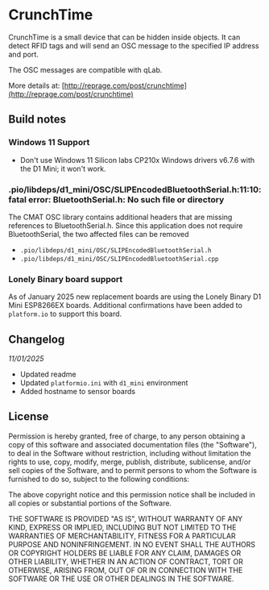 # CrunchTime

CrunchTime is a small device that can be hidden inside objects. It can detect
RFID tags and will send an OSC message to the specified IP address and port.

The OSC messages are compatible with qLab.

More details at: [http://reprage.com/post/crunchtime](http://reprage.com/post/crunchtime)

## Build notes

### Windows 11 Support

- Don't use Windows 11 Silicon labs CP210x Windows drivers v6.7.6 with the D1 Mini; it won't work.

### .pio/libdeps/d1_mini/OSC/SLIPEncodedBluetoothSerial.h:11:10: fatal error: BluetoothSerial.h: No such file or directory

The CMAT OSC library contains additional headers that are missing references to BluetoothSerial.h. 
Since this application does not require BluetoothSerial, the two affected files can be removed
- `.pio/libdeps/d1_mini/OSC/SLIPEncodedBluetoothSerial.h`
- `.pio/libdeps/d1_mini/OSC/SLIPEncodedBluetoothSerial.cpp`

### Lonely Binary board support

As of January 2025 new replacement boards are using the Lonely Binary D1 Mini ESP8266EX boards. Additional confirmations have been added to `platform.io` to support this board.


## Changelog

_11/01/2025_

- Updated readme
- Updated `platformio.ini` with `d1_mini` environment
- Added hostname to sensor boards


## License

Permission is hereby granted, free of charge, to any person obtaining a copy of
this software and associated documentation files (the "Software"), to deal in
the Software without restriction, including without limitation the rights to
use, copy, modify, merge, publish, distribute, sublicense, and/or sell copies of
the Software, and to permit persons to whom the Software is furnished to do so,
subject to the following conditions:

The above copyright notice and this permission notice shall be included in all
copies or substantial portions of the Software.

THE SOFTWARE IS PROVIDED "AS IS", WITHOUT WARRANTY OF ANY KIND, EXPRESS OR
IMPLIED, INCLUDING BUT NOT LIMITED TO THE WARRANTIES OF MERCHANTABILITY, FITNESS
FOR A PARTICULAR PURPOSE AND NONINFRINGEMENT. IN NO EVENT SHALL THE AUTHORS OR
COPYRIGHT HOLDERS BE LIABLE FOR ANY CLAIM, DAMAGES OR OTHER LIABILITY, WHETHER
IN AN ACTION OF CONTRACT, TORT OR OTHERWISE, ARISING FROM, OUT OF OR IN
CONNECTION WITH THE SOFTWARE OR THE USE OR OTHER DEALINGS IN THE SOFTWARE.
